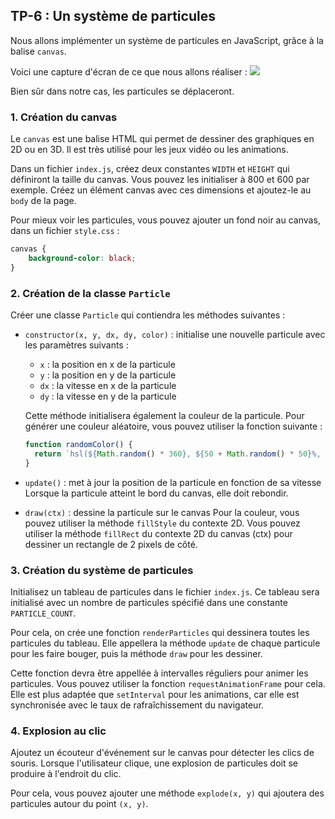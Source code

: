 <script>
	import Message from '$lib/Message.svelte';
	import Solution from '$lib/Solution.svelte';
	import Reveal from '$lib/Reveal.svelte';
	import Slides from './slides.svelte';
	import particles from './canvas.png';
</script>

<Reveal>
    <Slides/>
</Reveal>

<!-- TODO : un memory -->

## TP-6 : Un système de particules

Nous allons implémenter un système de particules en JavaScript, grâce à la balise `canvas`.

Voici une capture d'écran de ce que nous allons réaliser :
![]({particles})

Bien sûr dans notre cas, les particules se déplaceront.

### 1. Création du canvas

Le `canvas` est une balise HTML qui permet de dessiner des graphiques en 2D ou en 3D. Il est très utilisé pour les jeux vidéo ou les animations.

Dans un fichier `index.js`, créez deux constantes `WIDTH` et `HEIGHT` qui définiront la taille du canvas. Vous pouvez les initialiser à 800 et 600 par exemple. Créez un élément canvas avec ces dimensions et ajoutez-le au `body` de la page.

Pour mieux voir les particules, vous pouvez ajouter un fond noir au canvas, dans un fichier `style.css` :

```css
canvas {
	background-color: black;
}
```

### 2. Création de la classe `Particle`

Créer une classe `Particle` qui contiendra les méthodes suivantes :

- `constructor(x, y, dx, dy, color)` : initialise une nouvelle particule avec les paramètres suivants :

  - `x` : la position en x de la particule
  - `y` : la position en y de la particule
  - `dx` : la vitesse en x de la particule
  - `dy` : la vitesse en y de la particule

  Cette méthode initialisera également la couleur de la particule. Pour générer une couleur aléatoire, vous pouvez utiliser la fonction suivante :

  ```javascript
  function randomColor() {
  	return `hsl(${Math.random() * 360}, ${50 + Math.random() * 50}%, ${50 + Math.random() * 50}%)`;
  }
  ```

- `update()` : met à jour la position de la particule en fonction de sa vitesse
  Lorsque la particule atteint le bord du canvas, elle doit rebondir.

- `draw(ctx)` : dessine la particule sur le canvas
  Pour la couleur, vous pouvez utiliser la méthode `fillStyle` du contexte 2D.
  Vous pouvez utiliser la méthode `fillRect` du contexte 2D du canvas (ctx) pour dessiner un rectangle de 2 pixels de côté.

### 3. Création du système de particules

Initialisez un tableau de particules dans le fichier `index.js`. Ce tableau sera initialisé avec un nombre de particules spécifié dans une constante `PARTICLE_COUNT`.

Pour cela, on crée une fonction `renderParticles` qui dessinera toutes les particules du tableau. Elle appellera la méthode `update` de chaque particule pour les faire bouger, puis la méthode `draw` pour les dessiner.

Cette fonction devra être appellée à intervalles réguliers pour animer les particules. Vous pouvez utiliser la fonction `requestAnimationFrame` pour cela. Elle est plus adaptée que `setInterval` pour les animations, car elle est synchronisée avec le taux de rafraîchissement du navigateur.

### 4. Explosion au clic

Ajoutez un écouteur d'événement sur le canvas pour détecter les clics de souris. Lorsque l'utilisateur clique, une explosion de particules doit se produire à l'endroit du clic.

Pour cela, vous pouvez ajouter une méthode `explode(x, y)` qui ajoutera des particules autour du point `(x, y)`.
